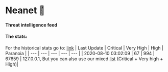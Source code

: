 # Neanet :hocho:
#### Threat intelligence feed

#### The stats:
For the historical stats go to: [link](/stats.csv)
| Last Update | Critical | Very High | High | Paranoia |
| --- | --- | --- | --- | --- |
| 2020-08-10 03:02:09 | 67 | 994 | 67659 | 127.0.0.1, But you can also use our mixed [list](https://raw.githubusercontent.com/JavaGarcia/Neanet/master/blacklists/neanet_all.txt) (Critical + Very high + High)|

















































